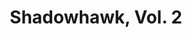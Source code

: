 ---
title: "Shadowhawk, Vol. 2"
issue: "1"
issue_nr: 1
full_title: The Shadow of the Hawk
subtitle: ""
story_arc: ""
crossover: ""
variant: ""
publisher: Image Comics
creators: 
  - Jim Valentino
  - Chance Wolf
release_date: May 1993
release_year: 1993
genre:
  - Adventure
  - Super-Heroes
format: Comic
pages: 32
signed_by: ""
price: 3.5
---